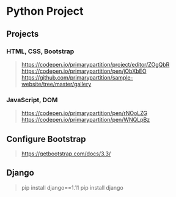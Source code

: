# Python Project

## Projects

### HTML, CSS, Bootstrap

> https://codepen.io/primarypartition/project/editor/ZOgQbR
> https://codepen.io/primarypartition/pen/jObXbEO
> https://github.com/primarypartition/sample-website/tree/master/gallery

### JavaScript, DOM

> https://codepen.io/primarypartition/pen/rNOoLZG
> https://codepen.io/primarypartition/pen/WNQLpBz


## Configure Bootstrap

> https://getbootstrap.com/docs/3.3/

## Django

> pip install django==1.11
> pip install django
